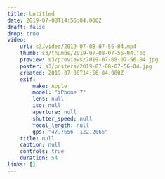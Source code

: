 ```yaml
---
title: Untitled
date: 2019-07-08T14:56:04.000Z
draft: false
drop: true
video:
    url: s3/video/2019-07-08-07-56-04.mp4
    thumb: s3/thumbs/2019-07-08-07-56-04.jpg
    preview: s3/previews/2019-07-08-07-56-04.jpg
    poster: s3/posters/2019-07-08-07-56-04.jpg
    created: 2019-07-08T14:56:04.000Z
    exif:
        make: Apple
        model: "iPhone 7"
        lens: null
        iso: null
        aperture: null
        shutter_speed: null
        focal_length: null
        gps: "47.7656 -122.2065"
    title: null
    caption: null
    controls: true
    duration: 54
links: []
---
```


